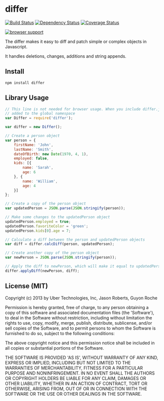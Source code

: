 differ
======

[![Build Status](https://travis-ci.org/uber/differ.png?branch=master)](https://travis-ci.org/uber/differ) [![Dependency Status](https://david-dm.org/uber/differ.png)](https://david-dm.org/uber/differ) [![Coverage Status](https://coveralls.io/repos/uber/differ/badge.png?branch=master)](https://coveralls.io/r/uber/differ?branch=master)

[![browser support](https://ci.testling.com/uber/differ.png)](https://ci.testling.com/uber/differ)

The differ makes it easy to diff and patch simple or complex objects in Javascript.

It handles deletions, changes, additions and string appends.

## Install

    npm install differ

## Library Usage

```js
// This line is not needed for browser usage. When you include differ.js, Differ is
// added to the global namespace
var Differ = require('differ');

var differ = new Differ();

// Create a person object
var person = {
    firstName: 'John',
    lastName: 'Smith',
    dateOfBirth: new Date(1970, 4, 1),
    employed: false,
    kids: [{
        name: 'Sarah',
        age: 6
    }, {
        name: 'William',
        age: 4
    }]
};

// Create a copy of the person object
var updatedPerson = JSON.parse(JSON.stringify(person));

// Make some changes to the updatedPerson object
updatedPerson.employed = true;
updatedPerson.favoriteColor = 'green';
updatedPerson.kids[0].age = 7;

// Calculate a diff between the person and updatedPerson objects
var diff = differ.calcDiff(person, updatedPerson);

// Create another copy of the person object
var newPerson = JSON.parse(JSON.stringify(person));

// Apply the diff to newPerson, which will make it equal to updatedPerson
differ.applyDiff(newPerson, diff);
```

## License (MIT)

Copyright (c) 2013 by Uber Technologies, Inc, Jason Roberts, Guyon Roche

Permission is hereby granted, free of charge, to any person obtaining
a copy of this software and associated documentation files (the
'Software'), to deal in the Software without restriction, including
without limitation the rights to use, copy, modify, merge, publish,
distribute, sublicense, and/or sell copies of the Software, and to
permit persons to whom the Software is furnished to do so, subject to
the following conditions:

The above copyright notice and this permission notice shall be
included in all copies or substantial portions of the Software.

THE SOFTWARE IS PROVIDED 'AS IS', WITHOUT WARRANTY OF ANY KIND,
EXPRESS OR IMPLIED, INCLUDING BUT NOT LIMITED TO THE WARRANTIES OF
MERCHANTABILITY, FITNESS FOR A PARTICULAR PURPOSE AND NONINFRINGEMENT.
IN NO EVENT SHALL THE AUTHORS OR COPYRIGHT HOLDERS BE LIABLE FOR ANY
CLAIM, DAMAGES OR OTHER LIABILITY, WHETHER IN AN ACTION OF CONTRACT,
TORT OR OTHERWISE, ARISING FROM, OUT OF OR IN CONNECTION WITH THE
SOFTWARE OR THE USE OR OTHER DEALINGS IN THE SOFTWARE.
